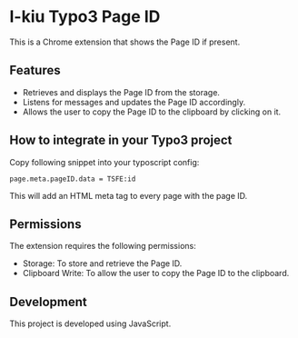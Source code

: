 # I-kiu Typo3 Page ID

This is a Chrome extension that shows the Page ID if present.

## Features

- Retrieves and displays the Page ID from the storage.
- Listens for messages and updates the Page ID accordingly.
- Allows the user to copy the Page ID to the clipboard by clicking on it.

## How to integrate in your Typo3 project
Copy following snippet into your typoscript config:
```
page.meta.pageID.data = TSFE:id
```
This will add an HTML meta tag to every page with the page ID.


## Permissions

The extension requires the following permissions:

- Storage: To store and retrieve the Page ID.
- Clipboard Write: To allow the user to copy the Page ID to the clipboard.

## Development

This project is developed using JavaScript.
